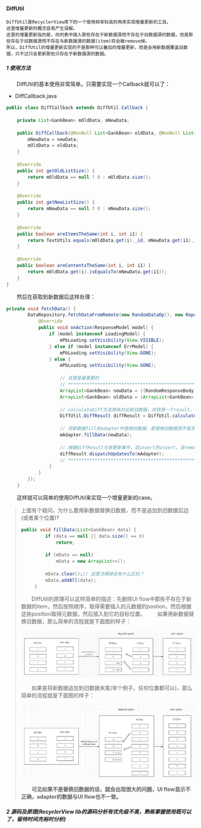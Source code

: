 #### DiffUtil  

    DiffUtil是RecyclerView库下的一个使用频率较高的用来实现增量更新的工具。
    这里增量更新的概念容易产生误解。
    这里的增量更新指的是，向列表中插入那些存在于新数据源而不存在于旧数据源的数据，但是那些存在于旧数据源而不存在与新数据源的数据(item)将会被remove掉。
    所以，DiffUtil的增量更新实现的不是那种可以叠加的增量更新，而是会用新数据覆盖旧数据，只不过只会更新那些只存在于新数据源的数据。

##### 1 使用方法
&emsp;&emsp;DiffUtil的基本使用非常简单。只需要实现一个Callback就可以了：
- DiffCallback.java

```java
public class DiffCallback extends DiffUtil.Callback {

    private List<GankBean> mOldData, mNewData;

    public DiffCallback(@NonNull List<GankBean> oldData, @NonNull List<GankBean> newData) {
        mNewData = newData;
        mOldData = oldData;
    }

    @Override
    public int getOldListSize() {
        return mOldData == null ? 0 : mOldData.size();
    }

    @Override
    public int getNewListSize() {
        return mNewData == null ? 0 : mNewData.size();
    }

    @Override
    public boolean areItemsTheSame(int i, int i1) {
        return TextUtils.equals(mOldData.get(i)._id, mNewData.get(i1)._id);
    }

    @Override
    public boolean areContentsTheSame(int i, int i1) {
        return mOldData.get(i).isEqualsTo(mNewData.get(i1));
    }
}
```

&emsp;&emsp;然后在获取到新数据后这样处理：

```java
private void fetchData() {
        DataRepository.fetchDataFromRemote(new RandomDataOp(), new RepositoryAction() {
            @Override
            public void onAction(ResponseModel model) {
                if (model instanceof LoadingModel) {
                    mPbLoading.setVisibility(View.VISIBLE);
                } else if (model instanceof ErrModel) {
                    mPbLoading.setVisibility(View.GONE);
                } else {
                    mPbLoading.setVisibility(View.GONE);

                    // 这里是最重要的
                    // ****************************************************************
                    ArrayList<GankBean> newData = ((RandomResponseBody) model.resultBody).results;
                    ArrayList<GankBean> oldData = (ArrayList<GankBean>) mAdapter.getOriginalData();

                    // calculateDiff方法用来对比新旧数据，并获得一个result，包含哪些item需要remove，那些item需要insert
                    DiffUtil.DiffResult diffResult = DiffUtil.calculateDiff(new DiffCallback(oldData, newData), true);

                    // 将新数据fill到adapter中替换旧数据，是替换旧数据而不是添加到就数据后边(这里有个疑问下边会讲)。
                    mAdapter.fillData(newData);

                    // 根据diffResult分发更新事件，该insert的insert，该remove的remove。
                    diffResult.dispatchUpdatesTo(mAdapter);
                    // *****************************************************************
                }
            }
        });
    }
```

&emsp;&emsp;这样就可以简单的使用DiffUtil来实现一个增量更新的case。

> 上面有个疑问，为什么要用新数据替换旧数据，而不是追加到旧数据后边(或者某个位置)?
> ```java
> public void fillData(List<GankBean> data) {
>          if (data == null || data.size() == 0)
>              return;
>
>          if (mData == null)
>              mData = new ArrayList<>();
>
>          mData.clear();// 这里注释掉会有什么区别？
>          mData.addAll(data);
>      }
> ```
>
> &emsp;&emsp;DiffUtil的原理可以这样简单的描述：先删除UI flow中那些不存在于新数据的item，然后按照顺序，取得需要插入的元数据的postion，然后根据这些position取得元数据，然后插入到它的目标位置。
> &emsp;&emsp;如果用新数据替换旧数据，那么简单的流程就是下面图的样子：
> <div align=center><img src="res/lib_recycler_diffutil_0.png"/></div>
>
> &emsp;&emsp;如果是将新数据追加到旧数据末尾(举个例子，任何位置都可以)，那么简单的流程就是下面图的样子：
> <div align=center><img src="res/lib_recycler_diffutil_1.png"/></div>
>
> &emsp;&emsp;**可见如果不是替换旧数据的话，就会出现很大的问题，UI flow显示不正确，adapter的数据与UI flow也不一致。**


##### 2 源码及原理(RecyclerView lib的源码分析有优先级不高，熟练掌握使用既可以了，留待时间充裕时分析)
